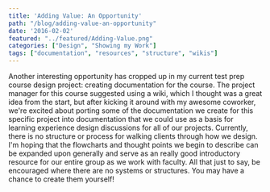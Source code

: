 ```yaml
---
title: 'Adding Value: An Opportunity'
path: "/blog/adding-value-an-opportunity"
date: '2016-02-02'
featured: "../featured/Adding-Value.png"
categories: ["Design", "Showing my Work"]
tags: ["documentation", "resources", "structure", "wikis"]
---
```


Another interesting opportunity has cropped up in my current test prep course design project: creating documentation for the course. The project manager for this course suggested using a wiki, which I thought was a great idea from the start, but after kicking it around with my awesome coworker, we're excited about porting some of the documentation we create for this specific project into documentation that we could use as a basis for learning experience design discussions for all of our projects. Currently, there is no structure or process for walking clients through how we design. I'm hoping that the flowcharts and thought points we begin to describe can be expanded upon generally and serve as an really good introductory resource for our entire group as we work with faculty. All that just to say, be encouraged where there are no systems or structures. You may have a chance to create them yourself!
